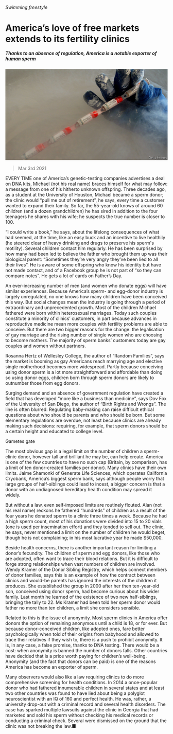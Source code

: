 ###### Swimming freestyle

# America’s love of free markets extends to its fertility clinics 

##### Thanks to an absence of regulation, America is a notable exporter of human sperm 

![image](images/20210306_usp003.jpg) 

> Mar 3rd 2021 


EVERY TIME one of America’s genetic-testing companies advertises a deal on DNA kits, Michael (not his real name) braces himself for what may follow: a message from one of his hitherto unknown offspring. Three decades ago, as a student at the University of Houston, Michael became a sperm donor; the clinic would “pull me out of retirement”, he says, every time a customer wanted to expand their family. So far, the 55-year-old knows of around 60 children (and a dozen grandchildren) he has sired in addition to the four teenagers he shares with his wife; he suspects the true number is closer to 100.


“I could write a book,” he says, about the lifelong consequences of what had seemed, at the time, like an easy buck and an incentive to live healthily (he steered clear of heavy drinking and drugs to preserve his sperm's motility). Several children contact him regularly. He has been surprised by how many had been led to believe the father who brought them up was their biological parent: “Sometimes they’re very angry they’ve been lied to all their lives”. He is aware of some offspring who know his identity but have not made contact, and of a Facebook group he is not part of “so they can compare notes”. He gets a lot of cards on Father’s Day.



An ever-increasing number of men (and women who donate eggs) will have similar experiences. Because America’s sperm- and egg-donor industry is largely unregulated, no one knows how many children have been conceived this way. But social changes mean the industry is going through a period of extraordinary and unprecedented growth. Most of the children Michael fathered were born within heterosexual marriages. Today such couples constitute a minority of clinics’ customers, in part because advances in reproductive medicine mean more couples with fertility problems are able to conceive. But there are two bigger reasons for the change: the legalisation of gay marriage and the rising number of single women who are choosing to become mothers. The majority of sperm banks’ customers today are gay couples and women without partners.


Rosanna Hertz of Wellesley College, the author of “Random Families”, says the market is booming as gay Americans reach marrying age and elective single motherhood becomes more widespread. Partly because conceiving using donor sperm is a lot more straightforward and affordable than doing so using donor eggs, children born through sperm donors are likely to outnumber those from egg donors.


Surging demand and an absence of government regulation have created a field that has developed “more like a business than medicine”, says Dov Fox of the University of San Diego, the author of “Birth Rights and Wrongs”. The line is often blurred. Regulating baby-making can raise difficult ethical questions about who should be parents and who should be born. But some elementary regulations are overdue, not least because clinics are already making such decisions: requiring, for example, that sperm donors should be a certain height and educated to college level.

Gametes gate


The most obvious gap is a legal limit on the number of children a sperm-clinic donor, however tall and brilliant he may be, can help create. America is one of the few countries to have no such cap (Britain, by comparison, has a limit of ten donor-created families per donor). Many clinics have their own limits. Jaime Shamonki of Generate Life Sciences, which operates California Cryobank, America’s biggest sperm bank, says although people worry that large groups of half-siblings could lead to incest, a bigger concern is that a donor with an undiagnosed hereditary health condition may spread it widely.


But without a law, even self-imposed limits are routinely flouted. Alan (not his real name) reckons he fathered “hundreds” of children as a result of the four years he donated sperm to a clinic three times a week. Because he had a high sperm count, most of his donations were divided into 15 to 20 vials (one is used per insemination effort) and they tended to sell out. The clinic, he says, never mentioned a limit on the number of children he would beget, though he is not complaining; in his most lucrative year he made $50,000.


Beside health concerns, there is another important reason for limiting a donor’s fecundity. The children of sperm and egg donors, like those who are adopted, often want to trace their blood relations. But it is difficult to forge strong relationships when vast numbers of children are involved. Wendy Kramer of the Donor Sibling Registry, which helps connect members of donor families, says this is an example of how the contract between clinics and would-be parents has ignored the interests of the children it produces. She established the group in 2000 after her then ten-year-old son, conceived using donor sperm, had become curious about his wider family. Last month he learned of the existence of two new half-siblings, bringing the tally to 22. Ms Kramer had been told her sperm donor would father no more than ten children, a limit she considers sensible.


Related to this is the issue of anonymity. Most sperm clinics in America offer donors the option of remaining anonymous until a child is 18, or for ever. But because donor-conceived children, like adopted ones, fare better psychologically when told of their origins from babyhood and allowed to trace their relatives if they wish to, there is a push to prohibit anonymity. It is, in any case, a false promise, thanks to DNA testing. There would be a cost: when anonymity is banned the number of donors falls. Other countries have decided that is a price worth paying for children’s well-being. Anonymity (and the fact that donors can be paid) is one of the reasons America has become an exporter of sperm.


Many observers would also like a law requiring clinics to do more comprehensive screening for health conditions. In 2014 a once-popular donor who had fathered innumerable children in several states and at least two other countries was found to have lied about being a polyglot neuroscientist with an IQ of 160 and perfect health. He was, rather, a university drop-out with a criminal record and several health disorders. The case has sparked multiple lawsuits against the clinic in Georgia that had marketed and sold his sperm without checking his medical records or conducting a criminal check. Several were dismissed on the ground that the clinic was not breaking the law.■


